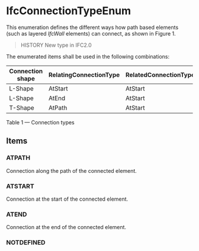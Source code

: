 # IfcConnectionTypeEnum

This enumeration defines the different ways how path based elements (such as layered _IfcWall_ elements) can connect, as shown in Figure 1.

> HISTORY New type in IFC2.0

The enumerated items shall be used in the following combinations:

Connection shape | RelatingConnectionType | RelatedConnectionType | Illustration
--- | --- | --- | ---
L-Shape | AtStart | AtStart | ![L-shape](../../../../figures/ifcconnectiontypeenum-fig03.gif)
L-Shape | AtEnd | AtStart | ![L-shape](../../../../figures/ifcconnectiontypeenum-fig01.gif)
T-Shape | AtPath | AtStart | ![T-shape](../../../../figures/ifcconnectiontypeenum-fig02.gif)

Table 1 &mdash; Connection types

## Items

### ATPATH
Connection along the path of the connected element.

### ATSTART
Connection at the start of the connected element.

### ATEND
Connection at the end of the connected element.

### NOTDEFINED

